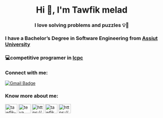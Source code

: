 <h1 align="center">Hi 👋, I'm Tawfik melad</h1>
<h3 align="center">I love solving problems and puzzles 💡🔑</h3>




<h3> I have a Bachelor’s Degree in Software Engineering from  <a href="https://www.aun.edu.eg/main/">Assiut University</a><img " width="30"> </h3>
 <h3>💻competitive programer in <a href="https://icpc.global/">Icpc</a><img  width="30"> 
</h3>



<h3 align="left">Connect with me:</h3>
<p align="left">

  [![Gmail Badge](https://img.shields.io/badge/-tawfikmelad25-c14438?style=flat&logo=Gmail&logoColor=white&link=mailto:tawfikmelad25@gmail.com)](mailto:tawfikmelad25@gmail.com)
 <h3 align="left">Know more about me:</h3>  
<a href="https://linkedin.com/in/tawfik-melad-2b4222252" target="blank"><img align="center" src="https://raw.githubusercontent.com/rahuldkjain/github-profile-readme-generator/master/src/images/icons/Social/linked-in-alt.svg" alt="tawfik-melad-2b4222252" height="30" width="40" /></a>
<a href="https://codeforces.com/profile/teva" target="blank"><img align="center" src="https://raw.githubusercontent.com/rahuldkjain/github-profile-readme-generator/master/src/images/icons/Social/codeforces.svg" alt="teva" height="30" width="40" /></a>
<a href="https://fb.com/https://www.facebook.com/profile.php?id=100009921218471" target="blank"><img align="center" src="https://raw.githubusercontent.com/rahuldkjain/github-profile-readme-generator/master/src/images/icons/Social/facebook.svg" alt="https://www.facebook.com/profile.php?id=100009921218471" height="30" width="40" /></a>
<a href="https://www.leetcode.com/tawfik_melad" target="blank"><img align="center" src="https://raw.githubusercontent.com/rahuldkjain/github-profile-readme-generator/master/src/images/icons/Social/leet-code.svg" alt="tawfik_melad" height="30" width="40" /></a>
<a href="https://stackoverflow.com/users/https://stackoverflow.com/users/19563459/teva" target="blank"><img align="center" src="https://raw.githubusercontent.com/rahuldkjain/github-profile-readme-generator/master/src/images/icons/Social/stack-overflow.svg" alt="https://stackoverflow.com/users/19563459/teva" height="30" width="40" /></a>
</p>

